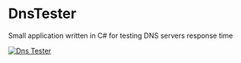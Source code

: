 # DnsTester
Small  application written in C# for testing DNS servers response time

[![Dns Tester](http://img.youtube.com/vi/StBB98QeB64/0.jpg)](http://www.youtube.com/watch?v=StBB98QeB64 "Dns Tester")
